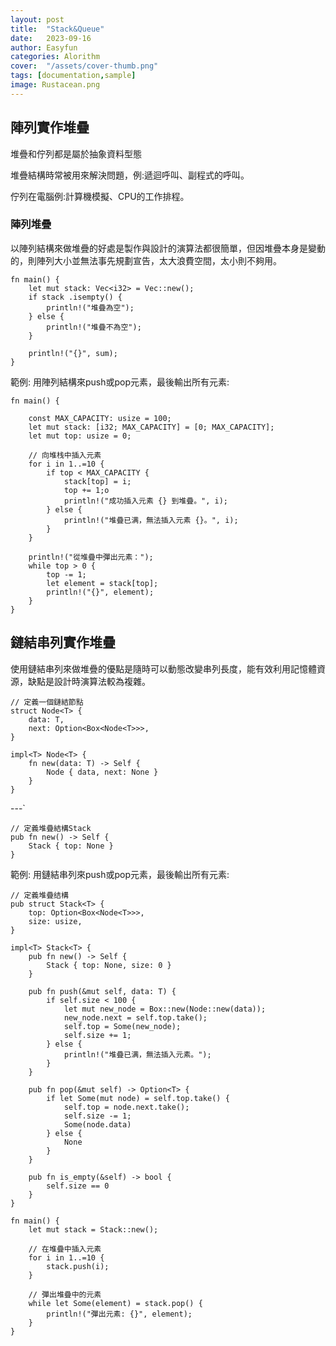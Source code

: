 ```yaml
---
layout: post
title:  "Stack&Queue"
date:   2023-09-16
author: Easyfun
categories: Alorithm
cover:  "/assets/cover-thumb.png"
tags: [documentation,sample]
image: Rustacean.png
---
```


## 陣列實作堆疊

堆疊和佇列都是屬於抽象資料型態

堆疊結構時常被用來解決問題，例:遞迴呼叫、副程式的呼叫。

佇列在電腦例:計算機模擬、CPU的工作排程。

### 陣列堆疊

以陣列結構來做堆疊的好處是製作與設計的演算法都很簡單，但因堆疊本身是變動的，則陣列大小並無法事先規劃宣告，太大浪費空間，太小則不夠用。


    fn main() {
        let mut stack: Vec<i32> = Vec::new();
        if stack .isempty() {
            println!("堆疊為空");
        } else {
            println!("堆疊不為空");
        }
        
        println!("{}", sum);
    }


範例:
用陣列結構來push或pop元素，最後輸出所有元素:

    fn main() {

        const MAX_CAPACITY: usize = 100; 
        let mut stack: [i32; MAX_CAPACITY] = [0; MAX_CAPACITY]; 
        let mut top: usize = 0; 

        // 向堆栈中插入元素
        for i in 1..=10 {
            if top < MAX_CAPACITY {
                stack[top] = i;
                top += 1;o
                println!("成功插入元素 {} 到堆疊。", i);
            } else {
                println!("堆疊已满，無法插入元素 {}。", i);
            }
        }

        println!("從堆疊中彈出元素：");
        while top > 0 {
            top -= 1;
            let element = stack[top];
            println!("{}", element);
        }
    }



## 鏈結串列實作堆疊

使用鏈結串列來做堆疊的優點是隨時可以動態改變串列長度，能有效利用記憶體資源，缺點是設計時演算法較為複雜。


    // 定義一個鏈結節點
    struct Node<T> {
        data: T,
        next: Option<Box<Node<T>>>,
    }

    impl<T> Node<T> {
        fn new(data: T) -> Self {
            Node { data, next: None }
        }
    }


---`


    // 定義堆疊結構Stack
    pub fn new() -> Self {
        Stack { top: None }
    }



範例:
用鏈結串列來push或pop元素，最後輸出所有元素:



    // 定義堆疊结構
    pub struct Stack<T> {
        top: Option<Box<Node<T>>>,
        size: usize,
    }

    impl<T> Stack<T> {
        pub fn new() -> Self {
            Stack { top: None, size: 0 }
        }

        pub fn push(&mut self, data: T) {
            if self.size < 100 {
                let mut new_node = Box::new(Node::new(data));
                new_node.next = self.top.take();
                self.top = Some(new_node);
                self.size += 1;
            } else {
                println!("堆疊已满，無法插入元素。");
            }
        }

        pub fn pop(&mut self) -> Option<T> {
            if let Some(mut node) = self.top.take() {
                self.top = node.next.take();
                self.size -= 1;
                Some(node.data)
            } else {
                None
            }
        }

        pub fn is_empty(&self) -> bool {
            self.size == 0
        }
    }

    fn main() {
        let mut stack = Stack::new();

        // 在堆疊中插入元素
        for i in 1..=10 {
            stack.push(i);
        }

        // 彈出堆疊中的元素
        while let Some(element) = stack.pop() {
            println!("彈出元素: {}", element);
        }
    }

